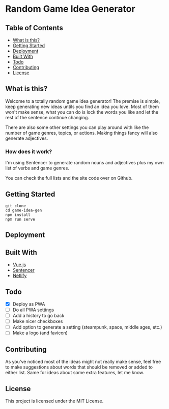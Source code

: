 # Random Game Idea Generator

## Table of Contents

* [What is this?](#what-is-this)
* [Getting Started](#getting-started)
* [Deployment](#deployment)
* [Built With](#built-with)
* [Todo](#todo)
* [Contributing](#contributing)
* [License](#license)

## What is this?

Welcome to a totally random game idea generator!
The premise is simple, keep generating new ideas untils you find an idea you love. Most of them won't make sense, what you can do is lock the words you like and let the rest of the sentence continue changing.

There are also some other settings you can play around with like the number of game genres, topics, or actions. Making things fancy will also generate adjectives.

### How does it work?

I'm using Sentencer to generate random nouns and adjectives plus my own list of verbs and game genres.

You can check the full lists and the site code over on Github.

## Getting Started

```
git clone
cd game-idea-gen
npm install
npm run serve
```

## Deployment

## Built With

* [Vue.js](https://vuejs.org)
* [Sentencer](http://kylestetz.github.io/Sentencer/)
* [Netlify](https://www.netlify.com/)

## Todo

* [x] Deploy as PWA
* [ ] Do all PWA settings
* [ ] Add a history to go back
* [ ] Make nicer checkboxes
* [ ] Add option to generate a setting (steampunk, space, middle ages, etc.)
* [ ] Make a logo (and favicon)

## Contributing

As you've noticed most of the ideas might not really make sense, feel free to make suggestions about words that should be removed or added to either list. Same for ideas about some extra features, let me know.

## License

This project is licensed under the MIT License.
